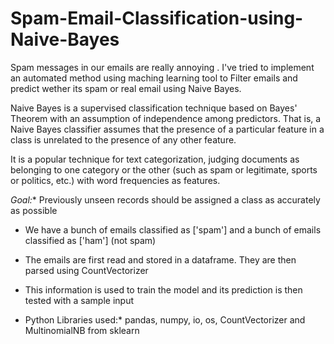 # Spam-Email-Classification-using-Naive-Bayes

Spam messages in our emails are really annoying . I've tried to implement an automated method using maching learning tool to Filter emails and predict wether its spam or real email using Naive Bayes.

Naive Bayes is a supervised classification technique based on Bayes' Theorem with an assumption of independence among predictors. That is, a Naive Bayes classifier assumes that the presence of a particular feature in a class is unrelated to the presence of any other feature.

It is a popular technique for text categorization, judging documents as belonging to one category or the other (such as spam or legitimate, sports or politics, etc.) with word frequencies as features.

*Goal:** Previously unseen records should be assigned a class as accurately as possible

* We have a bunch of emails classified as ['spam']
and a bunch of emails classified as ['ham']
(not spam)
* The emails are first read and stored in a dataframe. They are then parsed using CountVectorizer
* This information is used to train the model and its prediction is then tested with a sample input

* Python Libraries used:*  pandas, numpy, io, os, CountVectorizer and MultinomialNB from sklearn
